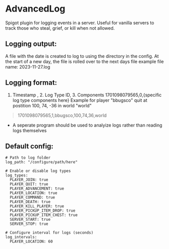 # AdvancedLog 
Spigot plugin for logging events in a server. Useful for vanilla servers to track those who steal, grief, or kill when not allowed.

## Logging output:
A file with the date is created to log to using the directory in the config. At the start of a new day, the file is rolled over to the next days file
example file name: 2023-11-27.log

## Logging format:
1. Timestamp , 2. Log Type ID, 3. Components
1701098079565,0,{specific log type components here}
Example for player "bbugsco" quit at postition 100, 74, -36 in world "world"
> 1701098079565,1,bbugsco,100,74,36,world
- A seperate program should be used to analyize logs rather than reading logs themselves

## Default config:
```YML
# Path to log folder
log_path: "/configure/path/here"

# Enable or disable log types
log_types:
  PLAYER_JOIN: true
  PLAYER_QUIT: true
  PLAYER_ADVANCEMENT: true
  PLAYER_LOCATION: true
  PLAYER_COMMAND: true
  PLAYER_DEATH: true
  PLAYER_KILL_PLAYER: true
  PLAYER_PICKUP_ITEM_DROP: true
  PLAYER_PICKUP_ITEM_CHEST: true
  SERVER_START: true
  SERVER_STOP: true

# Configure interval for logs (seconds)
log_intervals:
  PLAYER_LOCATION: 60


```
